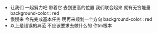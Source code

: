 - 让我们 一起努力吧 带着它 去到更高的位置 我们联合起来 就有无穷能量
  background-color:: red
- 慢慢来 今先完成基本任务 明再来规划一个方向
  background-color:: red
- 以上是错误的典范 不应该要求去做什么的 你tm根本